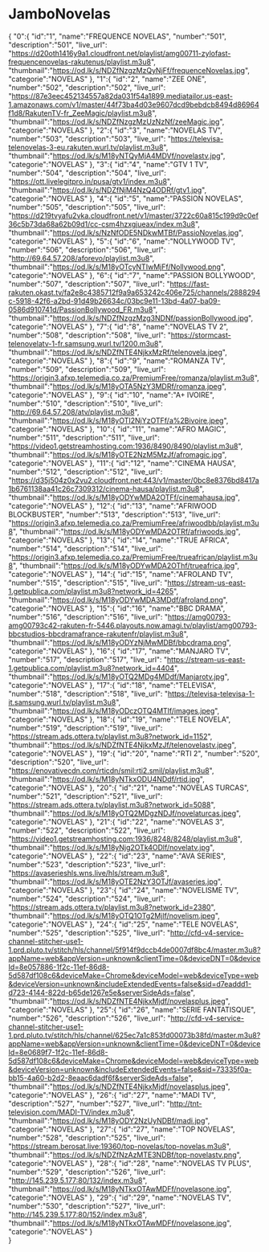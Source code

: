 # JamboNovelas
{
  "0":{
  "id":"1",
  "name":"FREQUENCE NOVELAS",
  "number":"501",
  "description":"501",
  "live_url": "https://d20oth1416y9a1.cloudfront.net/playlist/amg00711-zylofast-frequencenovelas-rakutenus/playlist.m3u8",
  "thumbnail":"https://od.lk/s/NDZfNzgzMzQyNjFf/frequenceNovelas.jpg",
  "categorie":"NOVELAS"
  },
  "1":{
  "id":"2",
  "name":"ZEE ONE",
  "number":"502",
  "description":"502",
  "live_url": "https://87e3eec452134557a82da031f54a1899.mediatailor.us-east-1.amazonaws.com/v1/master/44f73ba4d03e9607dcd9bebdcb8494d86964f1d8/RakutenTV-fr_ZeeMagic/playlist.m3u8",
  "thumbnail":"https://od.lk/s/NDZfNzgzMzUzNzNf/zeeMagic.jpg",
  "categorie":"NOVELAS"
  },
  "2":{
  "id":"3",
  "name":"NOVELAS TV",
  "number":"503",
  "description":"503",
  "live_url": "https://televisa-telenovelas-3-eu.rakuten.wurl.tv/playlist.m3u8",
  "thumbnail":"https://od.lk/s/M18yNTQyMjA4MDVf/novelastv.jpg",
  "categorie":"NOVELAS"
  },
  "3":{
  "id":"4",
  "name":"GTV 1 TV",
  "number":"504",
  "description":"504",
  "live_url": "https://ott.livelegitpro.in/pusa/gtv1/index.m3u8",
  "thumbnail":"https://od.lk/s/NDZfNjM4NzQ4ODRf/gtv1.jpg",
  "categorie":"NOVELAS"
  },
  "4":{
  "id":"5",
  "name":"PASSION NOVELAS",
  "number":"505",
  "description":"505",
  "live_url": "https://d219tvyafu2vka.cloudfront.net/v1/master/3722c60a815c199d9c0ef36c5b73da68a62b09d1/cc-csm4hzxgjueax/index.m3u8",
  "thumbnail":"https://od.lk/s/NzNfODE5NDkwMTBf/PassioNovelas.jpg",
  "categorie":"NOVELAS"
  },
  "5":{
  "id":"6",
  "name":"NOLLYWOOD TV",
  "number":"506",
  "description":"506",
  "live_url": "http://69.64.57.208/aforevo/playlist.m3u8",
  "thumbnail":"https://od.lk/s/M18yOTcyNTIwMjFf/Nollywood.png",
  "categorie":"NOVELAS"
  },
  "6":{
  "id":"7",
  "name":"PASSION BOLLYWOOD",
  "number":"507",
  "description":"507",
  "live_url": "https://fast-rakuten.okast.tv/fa2e8c4385712f9a9a653242c406e725/channels/2888294c-5918-42f6-a2bd-91d49b26634c/03bc9e11-13bd-4a07-ba09-0586d910741d/PassionBollywood_FR.m3u8",
  "thumbnail":"https://od.lk/s/NDZfNzgzMzg3NDNf/passionBollywood.jpg",
  "categorie":"NOVELAS"
  },
  "7":{
  "id":"8",
  "name":"NOVELAS TV 2",
  "number":"508",
  "description":"508",
  "live_url": "https://stormcast-telenovelatv-1-fr.samsung.wurl.tv/1200.m3u8",
  "thumbnail":"https://od.lk/s/NDZfNTE4NjkxMzRf/telenovela.jpeg",
  "categorie":"NOVELAS"
  },
  "8":{
  "id":"9",
  "name":"ROMANZA TV",
  "number":"509",
  "description":"509",
  "live_url": "https://origin3.afxp.telemedia.co.za/PremiumFree/romanza/playlist.m3u8",
  "thumbnail":"https://od.lk/s/M18yOTA5NzY3MDRf/romanza.jpeg",
  "categorie":"NOVELAS"
  },
  "9":{
  "id":"10",
  "name":"A+ IVOIRE",
  "number":"510",
  "description":"510",
  "live_url": "http://69.64.57.208/atv/playlist.m3u8",
  "thumbnail":"https://od.lk/s/M18yOTI2NjYzOTFf/a%2Bivoire.jpeg",
  "categorie":"NOVELAS"
  },
  "10":{
  "id":"11",
  "name":"AFRO MAGIC",
  "number":"511",
  "description":"511",
  "live_url": "https://video1.getstreamhosting.com:1936/8490/8490/playlist.m3u8",
  "thumbnail":"https://od.lk/s/M18yOTE2NzM5MzJf/afromagic.jpg",
  "categorie":"NOVELAS"
  },
  "11":{
  "id":"12",
  "name":"CINEMA HAUSA",
  "number":"512",
  "description":"512",
  "live_url": "https://d35j504z0x2vu2.cloudfront.net:443/v1/master/0bc8e8376bd8417a1b6761138aa41c26c7309312/cinema-hausa/playlist.m3u8",
  "thumbnail":"https://od.lk/s/M18yODYwMDA2OTFf/cinemahausa.jpg",
  "categorie":"NOVELAS"
  },
  "12":{
  "id":"13",
  "name":"AFRIWOOD BLOCKBUSTER",
  "number":"513",
  "description":"513",
  "live_url": "https://origin3.afxp.telemedia.co.za/PremiumFree/afriwoodbb/playlist.m3u8",
  "thumbnail":"https://od.lk/s/M18yODYwMDA2OTRf/afriwoods.jpg",
  "categorie":"NOVELAS"
  },
  "13":{
  "id":"14",
  "name":"TRUE AFRICA",
  "number":"514",
  "description":"514",
  "live_url": "https://origin3.afxp.telemedia.co.za/PremiumFree/trueafrican/playlist.m3u8",
  "thumbnail":"https://od.lk/s/M18yODYwMDA2OThf/trueafrica.jpg",
  "categorie":"NOVELAS"
  },
  "14":{
  "id":"15",
  "name":"AFROLAND TV",
  "number":"515",
  "description":"515",
  "live_url": "https://stream-us-east-1.getpublica.com/playlist.m3u8?network_id=4265",
  "thumbnail":"https://od.lk/s/M18yODYwMDA3MDdf/afroland.png",
  "categorie":"NOVELAS"
  },
  "15":{
  "id":"16",
  "name":"BBC DRAMA",
  "number":"516",
  "description":"516",
  "live_url": "https://amg00793-amg00793c42-rakuten-fr-5446.playouts.now.amagi.tv/playlist/amg00793-bbcstudios-bbcdramafrance-rakutenfr/playlist.m3u8",
  "thumbnail":"https://od.lk/s/M18yODYzNjMwMDBf/bbcdrama.png",
  "categorie":"NOVELAS"
  },
  "16":{
  "id":"17",
  "name":"MANJARO TV",
  "number":"517",
  "description":"517",
  "live_url": "https://stream-us-east-1.getpublica.com/playlist.m3u8?network_id=4404",
  "thumbnail":"https://od.lk/s/M18yOTQ2MDg4MDdf/Manjarotv.jpg",
  "categorie":"NOVELAS"
  },
  "17":{
  "id":"18",
  "name":"TELEVISA",
  "number":"518",
  "description":"518",
  "live_url": "https://televisa-televisa-1-it.samsung.wurl.tv/playlist.m3u8",
  "thumbnail":"https://od.lk/s/M18yODczOTQ4MTlf/images.jpeg",
  "categorie":"NOVELAS"
  },
  "18":{
  "id":"19",
  "name":"TELE NOVELA",
  "number":"519",
  "description":"519",
  "live_url": "https://stream.ads.ottera.tv/playlist.m3u8?network_id=1152",
  "thumbnail":"https://od.lk/s/NDZfNTE4NjkxMzJf/telenovelastv.jpeg",
  "categorie":"NOVELAS"
  },
  "19":{
  "id":"20",
  "name":"RTI 2",
  "number":"520",
  "description":"520",
  "live_url": "https://enovativecdn.com/rticdn/smil:rti2.smil/playlist.m3u8",
  "thumbnail":"https://od.lk/s/M18yNTkxODU4NDdf/rtid.jpg",
  "categorie":"NOVELAS"
  },
  "20":{
  "id":"21",
  "name":"NOVELAS TURCAS",
  "number":"521",
  "description":"521",
  "live_url": "https://stream.ads.ottera.tv/playlist.m3u8?network_id=5088",
  "thumbnail":"https://od.lk/s/M18yOTQ2MDgzNDJf/novelaturcas.jpeg",
  "categorie":"NOVELAS"
  },
  "21":{
  "id":"22",
  "name":"NOVELAS 3",
  "number":"522",
  "description":"522",
  "live_url": "https://video1.getstreamhosting.com:1936/8248/8248/playlist.m3u8",
  "thumbnail":"https://od.lk/s/M18yNjg2OTk4ODlf/novelatv.jpg",
  "categorie":"NOVELAS"
  },
  "22":{
  "id":"23",
  "name":"AVA SERIES",
  "number":"523",
  "description":"523",
  "live_url": "https://avaserieshls.wns.live/hls/stream.m3u8",
  "thumbnail":"https://od.lk/s/M18yOTE2NzY3OTJf/avaseries.jpg",
  "categorie":"NOVELAS"
  },
  "23":{
  "id":"24",
  "name":"NOVELISME TV",
  "number":"524",
  "description":"524",
  "live_url": "https://stream.ads.ottera.tv/playlist.m3u8?network_id=2380",
  "thumbnail":"https://od.lk/s/M18yOTQ1OTg2Mjlf/novelism.jpeg",
  "categorie":"NOVELAS"
  },
  "24":{
  "id":"25",
  "name":"TELE NOVELAS",
  "number":"525",
  "description":"525",
  "live_url": "http://cfd-v4-service-channel-stitcher-use1-1.prd.pluto.tv/stitch/hls/channel/5f914f9dccb4de0007df8bc4/master.m3u8?appName=web&appVersion=unknown&clientTime=0&deviceDNT=0&deviceId=8e057886-1f2c-11ef-86d8-5d587df108c6&deviceMake=Chrome&deviceModel=web&deviceType=web&deviceVersion=unknown&includeExtendedEvents=false&sid=d7eaddd1-d723-4144-822d-b65de1267e5e&serverSideAds=false",
  "thumbnail":"https://od.lk/s/NDZfNTE4NjkxMjdf/novelasplus.jpeg",
  "categorie":"NOVELAS"
  },
  "25":{
  "id":"26",
  "name":"SERIE FANTATISQUE",
  "number":"526",
  "description":"526",
  "live_url": "http://cfd-v4-service-channel-stitcher-use1-1.prd.pluto.tv/stitch/hls/channel/625ec7a1c853fd00073b38fd/master.m3u8?appName=web&appVersion=unknown&clientTime=0&deviceDNT=0&deviceId=8e0689f7-1f2c-11ef-86d8-5d587df108c6&deviceMake=Chrome&deviceModel=web&deviceType=web&deviceVersion=unknown&includeExtendedEvents=false&sid=73335f0a-bb15-4a60-b2d2-8eaac6dadf6f&serverSideAds=false",
  "thumbnail":"https://od.lk/s/NDZfNTE4NjkxMjdf/novelasplus.jpeg",
  "categorie":"NOVELAS"
  },
  "26":{
  "id":"27",
  "name":"MADI TV",
  "description":"527",
  "number":"527",
  "live_url": "http://tnt-television.com/MADI-TV/index.m3u8",
  "thumbnail":"https://od.lk/s/M18yODY2NzUyNDBf/madi.jpg",
  "categorie":"NOVELAS"
  },
  "27":{
  "id":"27",
  "name":"TOP NOVELAS",
  "number":"528",
  "description":"525",
  "live_url": "https://stream.berosat.live:19360/top-novelas/top-novelas.m3u8",
  "thumbnail":"https://od.lk/s/NDZfNzAzMTE3NDBf/top-novelastv.png",
  "categorie":"NOVELAS"
  },
  "28":{
  "id":"28",
  "name":"NOVELAS TV PLUS",
  "number":"529",
  "description":"526",
  "live_url": "http://145.239.5.177:80/132/index.m3u8",
  "thumbnail":"https://od.lk/s/M18yNTkxOTAwMDFf/novelasone.jpg",
  "categorie":"NOVELAS"
  },
  "29":{
  "id":"29",
  "name":"NOVELAS TV",
  "number":"530",
  "description":"527",
  "live_url": "http://145.239.5.177:80/152/index.m3u8",
  "thumbnail":"https://od.lk/s/M18yNTkxOTAwMDFf/novelasone.jpg",
  "categorie":"NOVELAS"
  }  
}

